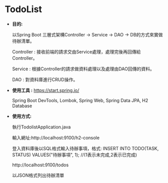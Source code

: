 # TodoList
- **目的:**

    以Spring Boot 三層式架構Controller -> Service -> DAO -> DB的方式來實做待辦清單。

    Controller : 接收前端的請求交由Service處理，處理完後再回傳給Controller。

    Service : 根據Controller的請求做資料處理以及處理由DAO回傳的資料。

    DAO : 對資料庫進行CRUD操作。




- **使用工具 :** https://start.spring.io/

    Spring Boot DevTools, Lombok, Spring Web, Spring Data JPA, H2 Database





- **使用方式:**

    執行TodolistApplication.java
    
    輸入網址:http://localhost:9100/h2-console

    登入資料庫後以SQL格式輸入待辦事項，格式: INSERT INTO TODO(TASK, STATUS) VALUES("待辦事項", 1); //(1表示未完成,2表示已完成)

    http://localhost:9100/todos

    以JSON格式列出待辦清單
